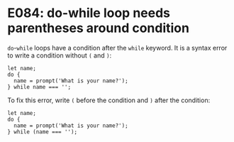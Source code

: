 # E084: do-while loop needs parentheses around condition

`do`-`while` loops have a condition after the `while` keyword. It is a syntax
error to write a condition without `(` and `)`:

    let name;
    do {
      name = prompt('What is your name?');
    } while name === '';

To fix this error, write `(` before the condition and `)` after the condition:

    let name;
    do {
      name = prompt('What is your name?');
    } while (name === '');
